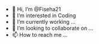 - 👋 Hi, I’m @Fiseha21
- 👀 I’m interested in Coding
- 🌱 I’m currently working ...
- 💞️ I’m looking to collaborate on ...
- 📫 How to reach me ...

<!---
Fiseha21/Fiseha21 is a ✨ special ✨ repository because its `README.md` (this file) appears on your GitHub profile.
You can click the Preview link to take a look at your changes.
--->
